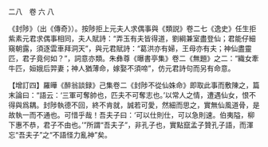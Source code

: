 二八　卷 六 八

《封陟》（出《傳奇》）。按陟拒上元夫人求偶事與《類説》卷二七《逸史》任生拒紫素元君求偶事相同，夫人賦詩：“弄玉有夫皆得道，劉綱兼室盡登仙；君能仔細窺朝露，須逐雲車拜洞天”，與元君賦詩：“葛洪亦有婦，王母亦有夫；神仙盡靈匹，君子竟何如？”，詞意亦類。朱彝尊《曝書亭集》卷二《無題》之二：“織女牽牛匹，姮娥后羿妻；神人猶薄命，嫁娶不須啼”，仿元君詩句而另有命意。

【增訂四】羅曄《醉翁談録》己集卷二《封陟不從仙姝命》即取此事而敷陳之，篇末論曰：“語云：‘三軍可奪帥也，匹夫不可奪志也。’以常人之情，遭遇仙女，恨不得與爲耦。封陟執德不回，終不肯就，誠若可愛，然細而思之，實無仙風道骨，是故執一而不通也。可惜乎哉！吾夫子曰：‘可以仕則仕，可以急則速。伯夷隘，柳下惠不恭，君子不由也。’”所謂“吾夫子”，非孔子也，實點竄孟子贊孔子語，而渾忘“吾夫子”之“不語怪力亂神”矣。